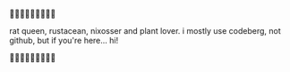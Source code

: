 🌲🌳🌸🌿🌱🍃🍂🌾🌲

rat queen, rustacean, nixosser and plant lover. i mostly use codeberg, not github, but if you're here... hi!

🌲🌳🌸🌿🌱🍃🍂🌾🌲
